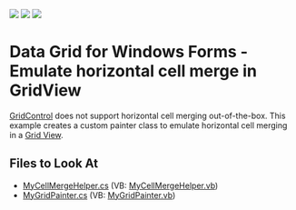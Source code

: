 <!-- default badges list -->
![](https://img.shields.io/endpoint?url=https://codecentral.devexpress.com/api/v1/VersionRange/128630412/11.1.5%2B)
[![](https://img.shields.io/badge/Open_in_DevExpress_Support_Center-FF7200?style=flat-square&logo=DevExpress&logoColor=white)](https://supportcenter.devexpress.com/ticket/details/E2472)
[![](https://img.shields.io/badge/📖_How_to_use_DevExpress_Examples-e9f6fc?style=flat-square)](https://docs.devexpress.com/GeneralInformation/403183)
<!-- default badges end -->

# Data Grid for Windows Forms - Emulate horizontal cell merge in GridView

[GridControl](https://docs.devexpress.com/WindowsForms/3455/controls-and-libraries/data-grid) does not support horizontal cell merging out-of-the-box. This example creates a custom painter class to emulate horizontal cell merging in a [Grid View](https://docs.devexpress.com/WindowsForms/3464/controls-and-libraries/data-grid/views/grid-view).

<!-- default file list -->
## Files to Look At

* [MyCellMergeHelper.cs](./CS/Helper/MyCellMergeHelper.cs) (VB: [MyCellMergeHelper.vb](./VB/Helper/MyCellMergeHelper.vb))
* [MyGridPainter.cs](./CS/Helper/MyGridPainter.cs) (VB: [MyGridPainter.vb](./VB/Helper/MyGridPainter.vb))

<!-- default file list end -->

